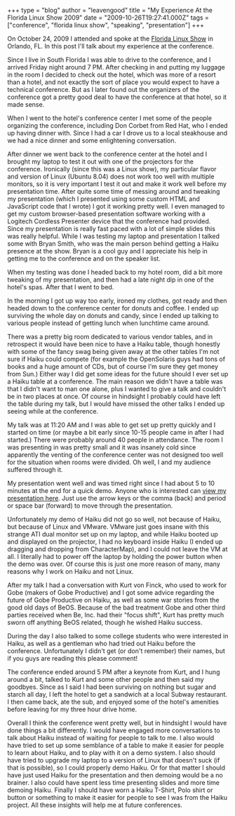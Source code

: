 +++
type = "blog"
author = "leavengood"
title = "My Experience At the Florida Linux Show 2009"
date = "2009-10-26T19:27:41.000Z"
tags = ["conference", "florida linux show", "speaking", "presentation"]
+++

<p>On October 24, 2009 I attended and spoke at the <a href="http://www.floridalinuxshow.com/">Florida Linux Show</a> in Orlando, FL. In this post I'll talk about my experience at the conference.</p>
<!--more-->
<p>Since I live in South Florida I was able to drive to the conference, and I arrived Friday night around 7 PM. After checking in and putting my luggage in the room I decided to check out the hotel, which was more of a resort than a hotel, and not exactly the sort of place you would expect to have a technical conference. But as I later found out the organizers of the conference got a pretty good deal to have the conference at that hotel, so it made sense.</p>
<p>When I went to the hotel's conference center I met some of the people organizing the conference, including Don Corbet from Red Hat, who I ended up having dinner with. Since I had a car I drove us to a local steakhouse and we had a nice dinner and some enlightening conversation.</p>
<p>After dinner we went back to the conference center at the hotel and I brought my laptop to test it out with one of the projectors for the conference. Ironically (since this was a Linux show), my particular flavor and version of Linux (Ubuntu 8.04) does not work too well with multiple monitors, so it is very important I test it out and make it work well before my presentation time. After quite some time of messing around and tweaking my presentation (which I presented using some custom HTML and JavaScript code that I wrote) I got it working pretty well. I even managed to get my custom browser-based presentation software working with a Logitech Cordless Presenter device that the conference had provided. Since my presentation is really fast paced with a lot of simple slides this was really helpful. While I was testing my laptop and presentation I talked some with Bryan Smith, who was the main person behind getting a Haiku presence at the show. Bryan is a cool guy and I appreciate his help in getting me to the conference and on the speaker list.</p>
<p>When my testing was done I headed back to my hotel room, did a bit more tweaking of my presentation, and then had a late night dip in one of the hotel's spas. After that I went to bed.</p>
<p>In the morning I got up way too early, ironed my clothes, got ready and then headed down to the conference center for donuts and coffee. I ended up surviving the whole day on donuts and candy, since I ended up talking to various people instead of getting lunch when lunchtime came around.</p>
<p>There was a pretty big room dedicated to various vendor tables, and in retrospect it would have been nice to have a Haiku table, though honestly with some of the fancy swag being given away at the other tables I'm not sure if Haiku could compete (for example the OpenSolaris guys had tons of books and a huge amount of CDs, but of course I'm sure they get money from Sun.) Either way I did get some ideas for the future should I ever set up a Haiku table at a conference. The main reason we didn't have a table was that I didn't want to man one alone, plus I wanted to give a talk and couldn't be in two places at once. Of course in hindsight I probably could have left the table during my talk, but I would have missed the other talks I ended up seeing while at the conference.</p>
<p>My talk was at 11:20 AM and I was able to get set up pretty quickly and I started on time (or maybe a bit early since 10-15 people came in after I had started.) There were probably around 40 people in attendance. The room I was presenting in was pretty small and it was insanely cold since apparently the venting of the conference center was not designed too well for the situation when rooms were divided. Oh well, I and my audience suffered through it.</p>
<p>My presentation went well and was timed right since I had about 5 to 10 minutes at the end for a quick demo. Anyone who is interested can <a href="http://ryanleavengood.com/haiku/florida_linux_show/presentation.html">view my presentation here</a>. Just use the arrow keys or the comma (back) and period or space bar (forward) to move through the presentation.</p>
<p>Unfortunately my demo of Haiku did not go so well, not because of Haiku, but because of Linux and VMware. VMware just goes insane with this strange ATI dual monitor set up on my laptop, and while Haiku booted up and displayed on the projector, I had no keyboard inside Haiku (I ended up dragging and dropping from CharacterMap), and I could not leave the VM at all. I literally had to power off the laptop by holding the power button when the demo was over. Of course this is just one more reason of many, many reasons why I work on Haiku and not Linux.</p>
<p>After my talk I had a conversation with Kurt von Finck, who used to work for Gobe (makers of Gobe Productive) and I got some advice regarding the future of Gobe Productive on Haiku, as well as some war stories from the good old days of BeOS. Because of the bad treatment Gobe and other third parties received when Be, Inc. had their "focus shift", Kurt has pretty much sworn off anything BeOS related, though he wished Haiku success.</p>
<p>During the day I also talked to some college students who were interested in Haiku, as well as a gentleman who had tried out Haiku before the conference. Unfortunately I didn't get (or don't remember) their names, but if you guys are reading this please comment!</p>
<p>The conference ended around 5 PM after a keynote from Kurt, and I hung around a bit, talked to Kurt and some other people and then said my goodbyes. Since as I said I had been surviving on nothing but sugar and starch all day, I left the hotel to get a sandwich at a local Subway restaurant. I then came back, ate the sub, and enjoyed some of the hotel's amenities before leaving for my three hour drive home.</p>
<p>Overall I think the conference went pretty well, but in hindsight I would have done things a bit differently. I would have engaged more conversations to talk about Haiku instead of waiting for people to talk to me. I also would have tried to set up some semblance of a table to make it easier for people to learn about Haiku, and to play with it on a demo system. I also should have tried to upgrade my laptop to a version of Linux that doesn't suck (if that is possible), so I could properly demo Haiku. Or for that matter I should have just used Haiku for the presentation and then demoing would be a no brainer. I also could have spent less time presenting slides and more time demoing Haiku. Finally I should have worn a Haiku T-Shirt, Polo shirt or button or something to make it easier for people to see I was from the Haiku project. All these insights will help me at future conferences.</p>